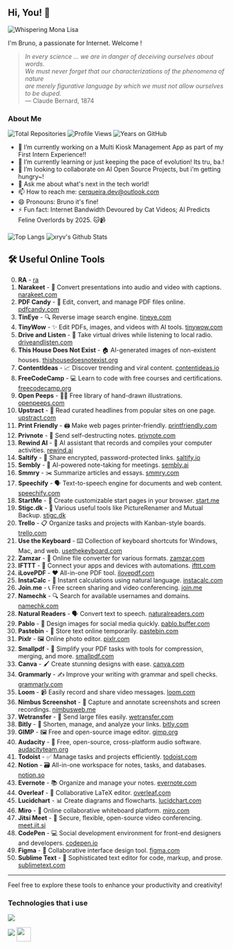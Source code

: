 ## Hi, You! 👋
![Whispering Mona Lisa](https://github.githubassets.com/images/mona-whisper.gif)

I'm Bruno, a passionate for Internet. Welcome ! 

> *In every science ... we are in danger of deceiving ourselves about words.*  
> *We must never forget that our characterizations of the phenomena of nature*  
> *are merely figurative language by which we must not allow ourselves to be duped.*  
> — Claude Bernard, 1874

### About Me  
![Total Repositories](https://img.shields.io/badge/dynamic/json?label=Total%20Repositories&query=%24.public_repos&url=https%3A%2F%2Fapi.github.com%2Fusers%2Fxryv&color=blue&logo=github) ![Profile Views](https://komarev.com/ghpvc/?username=xryv&label=Profile%20Views&color=blueviolet) ![Years on GitHub](https://img.shields.io/badge/dynamic/json?label=Years%20on%20GitHub&query=%24.created_at&url=https%3A%2F%2Fapi.github.com%2Fusers%2Fxryv&color=blue&logo=github&style=flat-square)


- 🔭 I’m currently working on a Multi Kiosk Management App as part of my First Intern Experience!! 
- 🌱 I’m currently learning or just keeping the pace of evolution! Its tru, ba.!  
- 👯 I’m looking to collaborate on AI Open Source Projects, but i'm getting hungry~! 
- 💬 Ask me about what's next in the tech world!
- 📫 How to reach me: cerqueira.dev@outlook.com
- 😄 Pronouns: Bruno it's fine! 
- ⚡ Fun fact: Internet Bandwidth Devoured by Cat Videos; AI Predicts Feline Overlords by 2025. 🐱📹
  
<img align="center" src="https://github-readme-stats.vercel.app/api/top-langs/?username=xryv" alt="Top Langs" data-canonical-src="https://github-readme-stats.vercel.app/api/top-langs/?username=xryv" style="max-width: 100%;">

<img align="center" src="https://github-readme-stats.vercel.app/api?username=xryv&&show_icons=true&theme=radical" alt="xryv's Github Stats" data-canonical-src="https://github-readme-stats.vercel.app/api?username=xryv&&show_icons=true&theme=radical" style="max-width: 100%;">


## 🛠️ Useful Online Tools
0. **RA** - [ra](https://en.rakko.tools/) 
1. **Narakeet** - 🎤 Convert presentations into audio and video with captions. [narakeet.com](https://www.narakeet.com/)
2. **PDF Candy** - 📄 Edit, convert, and manage PDF files online. [pdfcandy.com](https://pdfcandy.com/)
3. **TinEye** - 🔍 Reverse image search engine. [tineye.com](https://tineye.com/)
4. **TinyWow** - ✨ Edit PDFs, images, and videos with AI tools. [tinywow.com](https://tinywow.com/)
5. **Drive and Listen** - 🚗 Take virtual drives while listening to local radio. [driveandlisten.com](https://driveandlisten.com/)
6. **This House Does Not Exist** - 🏠 AI-generated images of non-existent houses. [thishousedoesnotexist.org](https://thishousedoesnotexist.org/)
7. **ContentIdeas** - 📈 Discover trending and viral content. [contentideas.io](https://contentideas.io/)
8. **FreeCodeCamp** - 💻 Learn to code with free courses and certifications. [freecodecamp.org](https://www.freecodecamp.org/)
9. **Open Peeps** - 👩‍🎨 Free library of hand-drawn illustrations. [openpeeps.com](https://www.openpeeps.com/)
10. **Upstract** - 📰 Read curated headlines from popular sites on one page. [upstract.com](https://upstract.com/)
11. **Print Friendly** - 🖨️ Make web pages printer-friendly. [printfriendly.com](https://www.printfriendly.com/)
12. **Privnote** - 📝 Send self-destructing notes. [privnote.com](https://www.privnote.com/)
13. **Rewind AI** - 🎥 AI assistant that records and compiles your computer activities. [rewind.ai](https://www.rewind.ai/)
14. **Saltify** - 🔐 Share encrypted, password-protected links. [saltify.io](https://www.saltify.io/)
15. **Sembly** - 📝 AI-powered note-taking for meetings. [sembly.ai](https://www.sembly.ai/)
16. **Smmry** - ✂️ Summarize articles and essays. [smmry.com](https://www.smmry.com/)
17. **Speechify** - 🗣️ Text-to-speech engine for documents and web content. [speechify.com](https://www.speechify.com/)
18. **StartMe** - 📑 Create customizable start pages in your browser. [start.me](https://start.me/)
19. **Stigc.dk** - 🔧 Various useful tools like PictureRenamer and Mutual Backup. [stigc.dk](https://www.stigc.dk/)
20. **Trello** - 📋 Organize tasks and projects with Kanban-style boards. [trello.com](https://www.trello.com/)
21. **Use the Keyboard** - ⌨️ Collection of keyboard shortcuts for Windows, Mac, and web. [usethekeyboard.com](https://www.usethekeyboard.com/)
22. **Zamzar** - 📂 Online file converter for various formats. [zamzar.com](https://www.zamzar.com/)
23. **IFTTT** - 🔗 Connect your apps and devices with automations. [ifttt.com](https://www.ifttt.com/)
24. **iLovePDF** - ❤️ All-in-one PDF tool. [ilovepdf.com](https://www.ilovepdf.com/)
25. **InstaCalc** - 🔢 Instant calculations using natural language. [instacalc.com](https://www.instacalc.com/)
26. **Join.me** - 📞 Free screen sharing and video conferencing. [join.me](https://www.join.me/)
27. **Namechk** - 🔍 Search for available usernames and domains. [namechk.com](https://www.namechk.com/)
28. **Natural Readers** - 🗣️ Convert text to speech. [naturalreaders.com](https://www.naturalreaders.com/)
29. **Pablo** - 🎨 Design images for social media quickly. [pablo.buffer.com](https://pablo.buffer.com/)
30. **Pastebin** - 📝 Store text online temporarily. [pastebin.com](https://www.pastebin.com/)
31. **Pixlr** - 🖼️ Online photo editor. [pixlr.com](https://www.pixlr.com/)
32. **Smallpdf** - 📄 Simplify your PDF tasks with tools for compression, merging, and more. [smallpdf.com](https://www.smallpdf.com/)
33. **Canva** - 🖌️ Create stunning designs with ease. [canva.com](https://www.canva.com/)
34. **Grammarly** - ✍️ Improve your writing with grammar and spell checks. [grammarly.com](https://www.grammarly.com/)
35. **Loom** - 📹 Easily record and share video messages. [loom.com](https://www.loom.com/)
36. **Nimbus Screenshot** - 📸 Capture and annotate screenshots and screen recordings. [nimbusweb.me](https://www.nimbusweb.me/screenshot.php)
37. **Wetransfer** - 📁 Send large files easily. [wetransfer.com](https://www.wetransfer.com/)
38. **Bitly** - 🔗 Shorten, manage, and analyze your links. [bitly.com](https://www.bitly.com/)
39. **GIMP** - 🖼️ Free and open-source image editor. [gimp.org](https://www.gimp.org/)
40. **Audacity** - 🎵 Free, open-source, cross-platform audio software. [audacityteam.org](https://www.audacityteam.org/)
41. **Todoist** - ✅ Manage tasks and projects efficiently. [todoist.com](https://www.todoist.com/)
42. **Notion** - 🗃️ All-in-one workspace for notes, tasks, and databases. [notion.so](https://www.notion.so/)
43. **Evernote** - 📚 Organize and manage your notes. [evernote.com](https://www.evernote.com/)
44. **Overleaf** - 📝 Collaborative LaTeX editor. [overleaf.com](https://www.overleaf.com/)
45. **Lucidchart** - 📊 Create diagrams and flowcharts. [lucidchart.com](https://www.lucidchart.com/)
46. **Miro** - 🧩 Online collaborative whiteboard platform. [miro.com](https://www.miro.com/)
47. **Jitsi Meet** - 🎥 Secure, flexible, open-source video conferencing. [meet.jit.si](https://meet.jit.si/)
48. **CodePen** - 💻 Social development environment for front-end designers and developers. [codepen.io](https://www.codepen.io/)
49. **Figma** - 🎨 Collaborative interface design tool. [figma.com](https://www.figma.com/)
50. **Sublime Text** - 📝 Sophisticated text editor for code, markup, and prose. [sublimetext.com](https://www.sublimetext.com/)

---

Feel free to explore these tools to enhance your productivity and creativity!

### Technologies that i use
<a target="_blank" rel="noopener noreferrer nofollow" href="https://user-images.githubusercontent.com/74038190/212257454-16e3712e-945a-4ca2-b238-408ad0bf87e6.gif" data-target="animated-image.originalLink"><img src="https://user-images.githubusercontent.com/74038190/212257454-16e3712e-945a-4ca2-b238-408ad0bf87e6.gif" style="max-width: 100%; display: inline-block;" data-target="animated-image.originalImage"></a>


<img src="https://user-images.githubusercontent.com/74038190/212257468-1e9a91f1-b626-4baa-b15d-5c385dfa7ed2.gif" style="max-width: 100%; display: inline-block;" data-target="animated-image.originalImage">

<img align="center" src="https://github.com/rajput2107/rajput2107/raw/master/Assets/Handshake.gif" height="33px" style="max-width: 100%; display: inline-block;" data-target="animated-image.originalImage">
